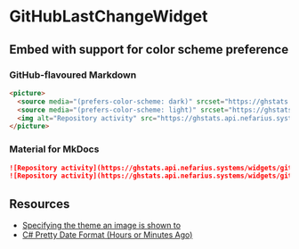 # GitHubLastChangeWidget

## Embed with support for color scheme preference

### GitHub-flavoured Markdown

```html
<picture>
  <source media="(prefers-color-scheme: dark)" srcset="https://ghstats.api.nefarius.systems/widgets/github/nefarius/DsHidMini/changes/latest?foregroundColour=%23C4D1DE">
  <source media="(prefers-color-scheme: light)" srcset="https://ghstats.api.nefarius.systems/widgets/github/nefarius/DsHidMini/changes/latest">
  <img alt="Repository activity" src="https://ghstats.api.nefarius.systems/widgets/github/nefarius/DsHidMini/changes/latest">
</picture>
```

### Material for MkDocs

```markdown
![Repository activity](https://ghstats.api.nefarius.systems/widgets/github/nefarius/DsHidMini/changes/latest#only-light)
![Repository activity](https://ghstats.api.nefarius.systems/widgets/github/nefarius/DsHidMini/changes/latest?foregroundColour=%23b5b3b0#only-dark)
```

## Resources

- [Specifying the theme an image is shown to](https://docs.github.com/en/get-started/writing-on-github/getting-started-with-writing-and-formatting-on-github/basic-writing-and-formatting-syntax#specifying-the-theme-an-image-is-shown-to)
- [C# Pretty Date Format (Hours or Minutes Ago)](https://thedeveloperblog.com/c-sharp/pretty-date)
